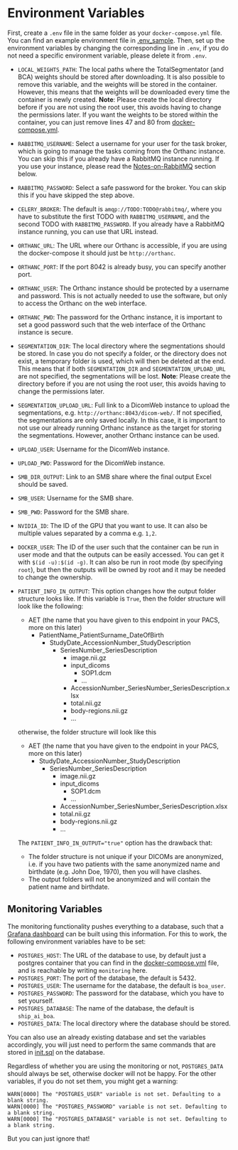 # Environment Variables
First, create a `.env` file in the same folder as your `docker-compose.yml` file. 
You can find an example environment file in [.env_sample](./.env_sample).
Then, set up the environment variables by changing the corresponding line in `.env`, if you do not need a specific environment variable, please delete it from `.env`. 

- `LOCAL_WEIGHTS_PATH`: The local paths where the TotalSegmentator (and BCA) weights should be stored after downloading. It is also possible to remove this variable, and the weights will be stored in the container. However, this means that the weights will be downloaded every time the container is newly created. **Note**: Please create the local directory before if you are not using the root user, this avoids having to change the permissions later. If you want the weights to be stored within the container, you can just remove lines 47 and 80 from [docker-compose.yml](./docker-compose.yml).
- `RABBITMQ_USERNAME`: Select a username for your user for the task broker, which is going to manage the tasks coming from the Orthanc instance. You can skip this if you already have a RabbitMQ instance running. If you use your instance, please read the [Notes-on-RabbitMQ](#Notes-on-RabbitMQ) section below.
- `RABBITMQ_PASSWORD`: Select a safe password for the broker. You can skip this if you have skipped the step above.
- `CELERY_BROKER`: The default is `amqp://TODO:TODO@rabbitmq/`, where you have to substitute the first TODO with `RABBITMQ_USERNAME`, and the second TODO with `RABBITMQ_PASSWORD`. If you already have a RabbitMQ instance running, you can use that URL instead.
- `ORTHANC_URL`: The URL where our Orthanc is accessible, if you are using the docker-compose it should just be `http://orthanc`.
- `ORTHANC_PORT`: If the port 8042 is already busy, you can specify another port.
- `ORTHANC_USER`: The Orthanc instance should be protected by a username and password. This is not actually needed to use the software, but only to access the Orthanc on the web interface.
- `ORTHANC_PWD`: The password for the Orthanc instance, it is important to set a good password such that the web interface of the Orthanc instance is secure.
- `SEGMENTATION_DIR`: The local directory where the segmentations should be stored. In case you do not specify a folder, or the directory does not exist, a temporary folder is used, which will then be deleted at the end. This means that if both `SEGMENTATION_DIR` and `SEGMENTATION_UPLOAD_URL` are not specified, the segmentations will be lost. **Note**: Please create the directory before if you are not using the root user, this avoids having to change the permissions later.
- `SEGMENTATION_UPLOAD_URL`: Full link to a DicomWeb instance to upload the segmentations, e.g. `http://orthanc:8043/dicom-web/`. If not specified, the segmentations are only saved locally. In this case, it is important to not use our already running Orthanc instance as the target for storing the segmentations. However, another Orthanc instance can be used.
- `UPLOAD_USER`: Username for the DicomWeb instance.
- `UPLOAD_PWD`: Password for the DicomWeb instance.
- `SMB_DIR_OUTPUT`: Link to an SMB share where the final output Excel should be saved.
- `SMB_USER`: Username for the SMB share.
- `SMB_PWD`: Password for the SMB share.
- `NVIDIA_ID`: The ID of the GPU that you want to use. It can also be multiple values separated by a comma e.g. `1,2`.
- `DOCKER_USER`: The ID of the user such that the container can be run in user mode and that the outputs can be easily accessed. You can get it with `$(id -u):$(id -g)`. It can also be run in root mode (by specifying `root`), but then the outputs will be owned by root and it may be needed to change the ownership.
- `PATIENT_INFO_IN_OUTPUT`: This option changes how the output folder structure looks like. If this variable is `True`, then the folder structure will look like the following:
   - AET (the name that you have given to this endpoint in your PACS, more on this later)
      - PatientName_PatientSurname_DateOfBirth
         - StudyDate_AccessionNumber_StudyDescription
            - SeriesNumber_SeriesDescription
               - image.nii.gz
               - input_dicoms
                  - SOP1.dcm
                  - ...
               - AccessionNumber_SeriesNumber_SeriesDescription.xlsx
               - total.nii.gz
               - body-regions.nii.gz
               - ...

   otherwise, the folder structure will look like this
   - AET (the name that you have given to the endpoint in your PACS, more on this later)
      - StudyDate_AccessionNumber_StudyDescription
        - SeriesNumber_SeriesDescription
            - image.nii.gz
            - input_dicoms
               - SOP1.dcm
               - ...
            - AccessionNumber_SeriesNumber_SeriesDescription.xlsx
            - total.nii.gz
            - body-regions.nii.gz
            - ...

   The `PATIENT_INFO_IN_OUTPUT="true"` option has the drawback that:
   - The folder structure is not unique if your DICOMs are anonymized, i.e. if you have two patients with the same anonymized name and birthdate (e.g. John Doe, 1970), then you will have clashes.
   - The output folders will not be anonymized and will contain the patient name and birthdate.

## Monitoring Variables
The monitoring functionality pushes everything to a database, such that a [Grafana dashboard](https://grafana.com/grafana/dashboards/) can be built using this information. For this to work, the following environment variables have to be set:
- `POSTGRES_HOST`: The URL of the database to use, by default just a postgres container that you can find in the [docker-compose.yml](../docker-compose.yml) file, and is reachable by writing `monitoring` here.
- `POSTGRES_PORT`: The port of the database, the default is 5432.
- `POSTGRES_USER`: The username for the database, the default is `boa_user`.
- `POSTGRES_PASSWORD`: The password for the database, which you have to set yourself.
- `POSTGRES_DATABASE`: The name of the database, the default is `ship_ai_boa`.
- `POSTGRES_DATA`: The local directory where the database should be stored.

You can also use an already existing database and set the variables accordingly, you will just need to perform the same commands that are stored in [init.sql](./init.sql) on the database.

Regardless of whether you are using the monitoring or not, `POSTGRES_DATA` should always be set, otherwise docker will not be happy.
For the other variables, if you do not set them, you might get a warning:
```
WARN[0000] The "POSTGRES_USER" variable is not set. Defaulting to a blank string.
WARN[0000] The "POSTGRES_PASSWORD" variable is not set. Defaulting to a blank string.
WARN[0000] The "POSTGRES_DATABASE" variable is not set. Defaulting to a blank string.
```
But you can just ignore that!
